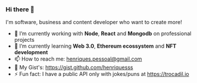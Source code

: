 ### Hi there 👋

I'm software, business and content developer who want to create more!

- 🔭 I’m currently working with <strong>Node</strong>, <strong>React</strong> and <strong>Mongodb</strong> on professional projects
- 🌱 I’m currently learning <strong>Web 3.0</strong>, <strong>Ethereum ecossystem</strong> and <strong>NFT development</strong>
- 📫 How to reach me: henriques.pessoal@gmail.com
- 📄 My Gist's: https://gist.github.com/henriquesss
- ⚡ Fun fact: I have a public API only with jokes/puns at https://trocadil.io
